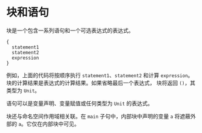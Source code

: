 # 块和语句

块是一个包含一系列语句和一个可选表达式的表达式。

```
{
  statement1
  statement2
  expression
}
```

例如，上面的代码将按顺序执行 `statement1`、`statement2` 和计算 `expression`。块的计算结果是表达式的计算结果。如果省略最后一个表达式，
块将返回 `()`，其类型为 `Unit`。

语句可以是变量声明、变量赋值或任何类型为 `Unit` 的表达式。

块还与命名空间作用域相关联。在 `main` 子句中，内部块中声明的变量 `a` 将遮蔽外部的 `a`。它仅在内部块中可见。





